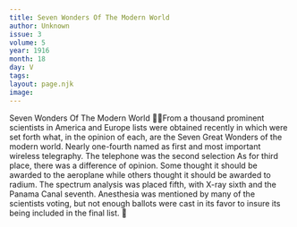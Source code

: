 ```yaml
---
title: Seven Wonders Of The Modern World
author: Unknown
issue: 3
volume: 5
year: 1916
month: 18
day: V
tags:
layout: page.njk
image:
---
```

Seven Wonders Of The Modern World From a thousand prominent scientists in America and Europe lists were obtained recently in which were set forth what, in the opinion of each, are the Seven Great Wonders of the modern world. Nearly one-fourth named as first and most important wireless telegraphy. The telephone was the second selection As for third place, there was a difference of opinion. Some thought it should be awarded to the aeroplane while others thought it should be awarded to radium. The spectrum analysis was placed fifth, with X-ray sixth and the Panama Canal seventh. Anesthesia was mentioned by many of the scientists voting, but not enough ballots were cast in its favor to insure its being included in the final list. 
